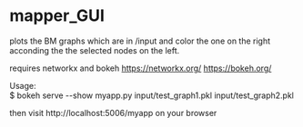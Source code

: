 # mapper_GUI

plots the BM graphs which are in /input and color the one on the right acconding the the selected nodes on the left.  

requires networkx and bokeh
https://networkx.org/
https://bokeh.org/

Usage:  
$ bokeh serve --show myapp.py input/test_graph1.pkl input/test_graph2.pkl   

then visit http://localhost:5006/myapp on your browser
